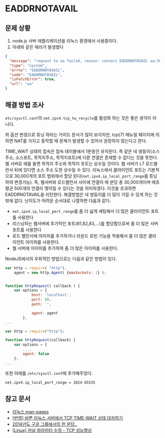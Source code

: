 # EADDRNOTAVAIL

## 문제 상황

1. node.js 서버 애플리케이션을 리눅스 환경에서 사용중이다.
2. 아래와 같은 에러가 발생했다

```json
{
  "message": "request to aa failed, reason: connect EADDRNOTAVAIL aa:30000 - Local (aa:0)",
  "type": "system",
  "errno": "EADDRNOTAVAIL",
  "code": "EADDRNOTAVAIL",
  "isFetchError": true,
  "url": "aa"
}
```

## 해결 방법 조사

`etc/sysctl.conf`의 `net.ipv4.tcp_tw_recycle`를 활성화 하는 것은 좋은 생각이 아니다.

위 옵션 변경으로 튜닝 하라는 가이드 문서가 많이 보이지만, tcp(7) 매뉴얼 페이지에 의하면 NAT를 가지고 동작할 때 문제가 발생할 수 있어서 권장하지 않는다고 한다.

TIME_WAIT 상태의 접속은 접속 테이블에서 1분동안 유지된다. 즉 같은 네 쌍둥이(소스주소, 소스포트, 목적지주소, 목적지포트)에 다른 연결은 존재할 수 없다는 것을 뜻한다.
웹 서버로 예를 들면 목적지 주소와 목적지 포트는 상수일 것이다. 웹 서버가 L7 로드밸런서 뒤에 있다면 소스 주소 도한 상수일 수 있다. 리눅스에서 클라이언트 포트는 기본적으로 30,000개의 포트 범위에서 할당
된다(`net.ipv4.ip_local_port_range`를 튜닝하여 변경가능). 즉, 웹서버와 로드밸런서 사이에 연결이 매 분당 총 30,000개이며 매초 평균 500개의 연결이 맺어질 수 있다는 것을
의미하겠다.
이것을 초과하면 EADDRNOTAVAIL을 리턴한다. 해결방법은 네 쌍둥이를 더 많이 가질 수 있게 하는 것 밖에 없다.
난이도가 어려운 순서대로 나열하면 다음과 같다.

- `net.ipv4.ip_local_port_range`를 좀 더 넓게 세팅해서 더 많은 클라이언트 포트를 사용한다
- 리스닝하는 웹서버에 추가적인 포트(81,82,83,...)를 할당함으로써 좀 더 많은 서버 포트를 사용한다
- 로드 밸런서에 아이피를 추가하거나 라운드 로빈 기능을 적용해서 좀 더 많은 클라이언트 아이피를 사용한다.
- 웹 서버에 아이피를 추가하여 좀 더 많은 아이피를 사용한다.

NodeJS에서의 우회적인 방법으로는 다음과 같은 방법이 있다.

```js
var http = require( "http"),
    agent = new http.Agent( {maxSockets: 1} );


function httpRequest( callback ) {
    var options = {
            host: 'localhost',
            port: 80,
            path: '',

            agent: agent
        },
...
```

```js
var http = require("http");

function httpRequest(callback) {
    var options = {
        ...,
        agent: false
    };
...
```

또한 아래를 `/etc/sysctl.conf`에 추가해주었다.

`net.ipv4.ip_local_port_range = 1024 65535`

## 참고 문서

- [리눅스 man-pages](https://man7.org/linux/man-pages/index.html)
- [[번역] 바쁜 리눅스 서버에서 TCP TIME-WAIT 상태 대처하기](https://linux.systemv.pe.kr/%EB%B2%88%EC%97%AD-%EB%B0%94%EC%81%9C-%EB%A6%AC%EB%88%85%EC%8A%A4-%EC%84%9C%EB%B2%84%EC%97%90%EC%84%9C-tcp-time-wait-%EC%83%81%ED%83%9C-%EB%8C%80%EC%B2%98%ED%95%98%EA%B8%B0/)
- [2014년도 구글 그룹에서의 한 문답..](https://groups.google.com/g/nodejs/c/68SYd6_ksns?pli=1)
- [[Linux] 커널 파라미터 수정 - TCP 성능향상](https://bangu4.tistory.com/135)